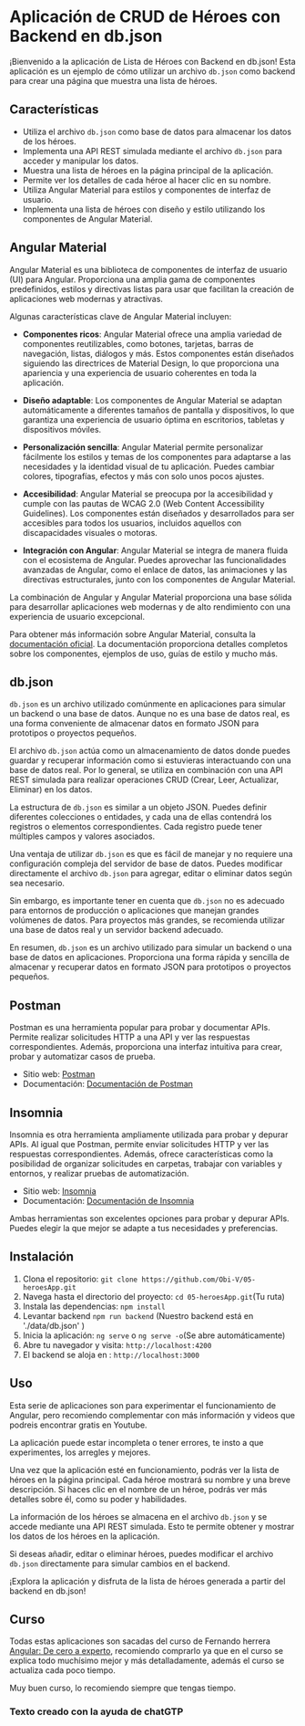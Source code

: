 # Aplicación de CRUD de Héroes con Backend en db.json

¡Bienvenido a la aplicación de Lista de Héroes con Backend en db.json! Esta aplicación es un ejemplo de cómo utilizar un archivo `db.json` como backend para crear una página que muestra una lista de héroes.

## Características

- Utiliza el archivo `db.json` como base de datos para almacenar los datos de los héroes.
- Implementa una API REST simulada mediante el archivo `db.json` para acceder y manipular los datos.
- Muestra una lista de héroes en la página principal de la aplicación.
- Permite ver los detalles de cada héroe al hacer clic en su nombre.
- Utiliza Angular Material para estilos y componentes de interfaz de usuario.
- Implementa una lista de héroes con diseño y estilo utilizando los componentes de Angular Material.


## Angular Material

Angular Material es una biblioteca de componentes de interfaz de usuario (UI) para Angular. Proporciona una amplia gama de componentes predefinidos, estilos y directivas listas para usar que facilitan la creación de aplicaciones web modernas y atractivas.

Algunas características clave de Angular Material incluyen:

- **Componentes ricos**: Angular Material ofrece una amplia variedad de componentes reutilizables, como botones, tarjetas, barras de navegación, listas, diálogos y más. Estos componentes están diseñados siguiendo las directrices de Material Design, lo que proporciona una apariencia y una experiencia de usuario coherentes en toda la aplicación.

- **Diseño adaptable**: Los componentes de Angular Material se adaptan automáticamente a diferentes tamaños de pantalla y dispositivos, lo que garantiza una experiencia de usuario óptima en escritorios, tabletas y dispositivos móviles.

- **Personalización sencilla**: Angular Material permite personalizar fácilmente los estilos y temas de los componentes para adaptarse a las necesidades y la identidad visual de tu aplicación. Puedes cambiar colores, tipografías, efectos y más con solo unos pocos ajustes.

- **Accesibilidad**: Angular Material se preocupa por la accesibilidad y cumple con las pautas de WCAG 2.0 (Web Content Accessibility Guidelines). Los componentes están diseñados y desarrollados para ser accesibles para todos los usuarios, incluidos aquellos con discapacidades visuales o motoras.

- **Integración con Angular**: Angular Material se integra de manera fluida con el ecosistema de Angular. Puedes aprovechar las funcionalidades avanzadas de Angular, como el enlace de datos, las animaciones y las directivas estructurales, junto con los componentes de Angular Material.

La combinación de Angular y Angular Material proporciona una base sólida para desarrollar aplicaciones web modernas y de alto rendimiento con una experiencia de usuario excepcional.

Para obtener más información sobre Angular Material, consulta la [documentación oficial](https://material.angular.io/). La documentación proporciona detalles completos sobre los componentes, ejemplos de uso, guías de estilo y mucho más.

## db.json

`db.json` es un archivo utilizado comúnmente en aplicaciones para simular un backend o una base de datos. Aunque no es una base de datos real, es una forma conveniente de almacenar datos en formato JSON para prototipos o proyectos pequeños.

El archivo `db.json` actúa como un almacenamiento de datos donde puedes guardar y recuperar información como si estuvieras interactuando con una base de datos real. Por lo general, se utiliza en combinación con una API REST simulada para realizar operaciones CRUD (Crear, Leer, Actualizar, Eliminar) en los datos.

La estructura de `db.json` es similar a un objeto JSON. Puedes definir diferentes colecciones o entidades, y cada una de ellas contendrá los registros o elementos correspondientes. Cada registro puede tener múltiples campos y valores asociados.

Una ventaja de utilizar `db.json` es que es fácil de manejar y no requiere una configuración compleja del servidor de base de datos. Puedes modificar directamente el archivo `db.json` para agregar, editar o eliminar datos según sea necesario.

Sin embargo, es importante tener en cuenta que `db.json` no es adecuado para entornos de producción o aplicaciones que manejan grandes volúmenes de datos. Para proyectos más grandes, se recomienda utilizar una base de datos real y un servidor backend adecuado.

En resumen, `db.json` es un archivo utilizado para simular un backend o una base de datos en aplicaciones. Proporciona una forma rápida y sencilla de almacenar y recuperar datos en formato JSON para prototipos o proyectos pequeños.


## Postman

Postman es una herramienta popular para probar y documentar APIs. Permite realizar solicitudes HTTP a una API y ver las respuestas correspondientes. Además, proporciona una interfaz intuitiva para crear, probar y automatizar casos de prueba.

- Sitio web: [Postman](https://www.postman.com/)
- Documentación: [Documentación de Postman](https://learning.postman.com/docs/)

## Insomnia

Insomnia es otra herramienta ampliamente utilizada para probar y depurar APIs. Al igual que Postman, permite enviar solicitudes HTTP y ver las respuestas correspondientes. Además, ofrece características como la posibilidad de organizar solicitudes en carpetas, trabajar con variables y entornos, y realizar pruebas de automatización.

- Sitio web: [Insomnia](https://insomnia.rest/)
- Documentación: [Documentación de Insomnia](https://support.insomnia.rest/)

Ambas herramientas son excelentes opciones para probar y depurar APIs. Puedes elegir la que mejor se adapte a tus necesidades y preferencias.




## Instalación

1. Clona el repositorio: `git clone https://github.com/Obi-V/05-heroesApp.git`
2. Navega hasta el directorio del proyecto: `cd 05-heroesApp.git`(Tu ruta)
3. Instala las dependencias: `npm install`
3. Levantar backend ```npm run backend``` (Nuestro backend está en './data/db.json' )
4. Inicia la aplicación: `ng serve` o `ng serve -o`(Se abre automáticamente)
5. Abre tu navegador y visita: `http://localhost:4200`
6. El backend se aloja en : `http://localhost:3000`

## Uso

Esta serie de aplicaciones son para experimentar el funcionamiento de Angular, pero recomiendo complementar con más información y videos que podreis encontrar gratis en Youtube.

La aplicación puede estar incompleta o tener errores, te insto a que experimentes, los arregles y mejores.

Una vez que la aplicación esté en funcionamiento, podrás ver la lista de héroes en la página principal. Cada héroe mostrará su nombre y una breve descripción. Si haces clic en el nombre de un héroe, podrás ver más detalles sobre él, como su poder y habilidades.

La información de los héroes se almacena en el archivo `db.json` y se accede mediante una API REST simulada. Esto te permite obtener y mostrar los datos de los héroes en la aplicación.

Si deseas añadir, editar o eliminar héroes, puedes modificar el archivo `db.json` directamente para simular cambios en el backend.

¡Explora la aplicación y disfruta de la lista de héroes generada a partir del backend en db.json!


## Curso
Todas estas aplicaciones son sacadas del curso de Fernando herrera [Angular: De cero a experto](https://www.udemy.com/course/angular-fernando-herrera/), recomiendo comprarlo ya que en el curso se explica todo muchísimo mejor y más detalladamente, además el curso se actualiza cada poco tiempo.  

Muy buen curso, lo recomiendo siempre que tengas tiempo.


### Texto creado con la ayuda de chatGTP


